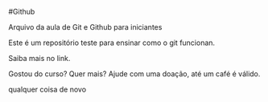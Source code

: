 #Github

Arquivo da aula de Git e Github para iniciantes

Este é um repositório teste para ensinar como o git funcionan.

Saiba mais no link.

Gostou do curso? Quer mais? Ajude com uma doação, até um café é válido.

qualquer coisa de novo